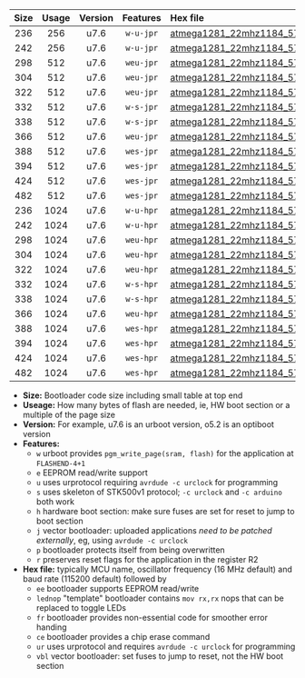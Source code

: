 |Size|Usage|Version|Features|Hex file|
|:-:|:-:|:-:|:-:|:--|
|236|256|u7.6|`w-u-jpr`|[atmega1281_22mhz1184_57600bps_ur_vbl.hex](https://raw.githubusercontent.com/stefanrueger/urboot/main/atmega1281_22mhz1184_57600bps_ur_vbl.hex)|
|242|256|u7.6|`w-u-jpr`|[atmega1281_22mhz1184_57600bps_lednop_ur_vbl.hex](https://raw.githubusercontent.com/stefanrueger/urboot/main/atmega1281_22mhz1184_57600bps_lednop_ur_vbl.hex)|
|298|512|u7.6|`weu-jpr`|[atmega1281_22mhz1184_57600bps_ee_ur_vbl.hex](https://raw.githubusercontent.com/stefanrueger/urboot/main/atmega1281_22mhz1184_57600bps_ee_ur_vbl.hex)|
|304|512|u7.6|`weu-jpr`|[atmega1281_22mhz1184_57600bps_ee_lednop_ur_vbl.hex](https://raw.githubusercontent.com/stefanrueger/urboot/main/atmega1281_22mhz1184_57600bps_ee_lednop_ur_vbl.hex)|
|322|512|u7.6|`weu-jpr`|[atmega1281_22mhz1184_57600bps_ee_lednop_fr_ur_vbl.hex](https://raw.githubusercontent.com/stefanrueger/urboot/main/atmega1281_22mhz1184_57600bps_ee_lednop_fr_ur_vbl.hex)|
|332|512|u7.6|`w-s-jpr`|[atmega1281_22mhz1184_57600bps_vbl.hex](https://raw.githubusercontent.com/stefanrueger/urboot/main/atmega1281_22mhz1184_57600bps_vbl.hex)|
|338|512|u7.6|`w-s-jpr`|[atmega1281_22mhz1184_57600bps_lednop_vbl.hex](https://raw.githubusercontent.com/stefanrueger/urboot/main/atmega1281_22mhz1184_57600bps_lednop_vbl.hex)|
|366|512|u7.6|`weu-jpr`|[atmega1281_22mhz1184_57600bps_ee_lednop_fr_ce_ur_vbl.hex](https://raw.githubusercontent.com/stefanrueger/urboot/main/atmega1281_22mhz1184_57600bps_ee_lednop_fr_ce_ur_vbl.hex)|
|388|512|u7.6|`wes-jpr`|[atmega1281_22mhz1184_57600bps_ee_vbl.hex](https://raw.githubusercontent.com/stefanrueger/urboot/main/atmega1281_22mhz1184_57600bps_ee_vbl.hex)|
|394|512|u7.6|`wes-jpr`|[atmega1281_22mhz1184_57600bps_ee_lednop_vbl.hex](https://raw.githubusercontent.com/stefanrueger/urboot/main/atmega1281_22mhz1184_57600bps_ee_lednop_vbl.hex)|
|424|512|u7.6|`wes-jpr`|[atmega1281_22mhz1184_57600bps_ee_lednop_fr_vbl.hex](https://raw.githubusercontent.com/stefanrueger/urboot/main/atmega1281_22mhz1184_57600bps_ee_lednop_fr_vbl.hex)|
|482|512|u7.6|`wes-jpr`|[atmega1281_22mhz1184_57600bps_ee_lednop_fr_ce_vbl.hex](https://raw.githubusercontent.com/stefanrueger/urboot/main/atmega1281_22mhz1184_57600bps_ee_lednop_fr_ce_vbl.hex)|
|236|1024|u7.6|`w-u-hpr`|[atmega1281_22mhz1184_57600bps_ur.hex](https://raw.githubusercontent.com/stefanrueger/urboot/main/atmega1281_22mhz1184_57600bps_ur.hex)|
|242|1024|u7.6|`w-u-hpr`|[atmega1281_22mhz1184_57600bps_lednop_ur.hex](https://raw.githubusercontent.com/stefanrueger/urboot/main/atmega1281_22mhz1184_57600bps_lednop_ur.hex)|
|298|1024|u7.6|`weu-hpr`|[atmega1281_22mhz1184_57600bps_ee_ur.hex](https://raw.githubusercontent.com/stefanrueger/urboot/main/atmega1281_22mhz1184_57600bps_ee_ur.hex)|
|304|1024|u7.6|`weu-hpr`|[atmega1281_22mhz1184_57600bps_ee_lednop_ur.hex](https://raw.githubusercontent.com/stefanrueger/urboot/main/atmega1281_22mhz1184_57600bps_ee_lednop_ur.hex)|
|322|1024|u7.6|`weu-hpr`|[atmega1281_22mhz1184_57600bps_ee_lednop_fr_ur.hex](https://raw.githubusercontent.com/stefanrueger/urboot/main/atmega1281_22mhz1184_57600bps_ee_lednop_fr_ur.hex)|
|332|1024|u7.6|`w-s-hpr`|[atmega1281_22mhz1184_57600bps.hex](https://raw.githubusercontent.com/stefanrueger/urboot/main/atmega1281_22mhz1184_57600bps.hex)|
|338|1024|u7.6|`w-s-hpr`|[atmega1281_22mhz1184_57600bps_lednop.hex](https://raw.githubusercontent.com/stefanrueger/urboot/main/atmega1281_22mhz1184_57600bps_lednop.hex)|
|366|1024|u7.6|`weu-hpr`|[atmega1281_22mhz1184_57600bps_ee_lednop_fr_ce_ur.hex](https://raw.githubusercontent.com/stefanrueger/urboot/main/atmega1281_22mhz1184_57600bps_ee_lednop_fr_ce_ur.hex)|
|388|1024|u7.6|`wes-hpr`|[atmega1281_22mhz1184_57600bps_ee.hex](https://raw.githubusercontent.com/stefanrueger/urboot/main/atmega1281_22mhz1184_57600bps_ee.hex)|
|394|1024|u7.6|`wes-hpr`|[atmega1281_22mhz1184_57600bps_ee_lednop.hex](https://raw.githubusercontent.com/stefanrueger/urboot/main/atmega1281_22mhz1184_57600bps_ee_lednop.hex)|
|424|1024|u7.6|`wes-hpr`|[atmega1281_22mhz1184_57600bps_ee_lednop_fr.hex](https://raw.githubusercontent.com/stefanrueger/urboot/main/atmega1281_22mhz1184_57600bps_ee_lednop_fr.hex)|
|482|1024|u7.6|`wes-hpr`|[atmega1281_22mhz1184_57600bps_ee_lednop_fr_ce.hex](https://raw.githubusercontent.com/stefanrueger/urboot/main/atmega1281_22mhz1184_57600bps_ee_lednop_fr_ce.hex)|

- **Size:** Bootloader code size including small table at top end
- **Useage:** How many bytes of flash are needed, ie, HW boot section or a multiple of the page size
- **Version:** For example, u7.6 is an urboot version, o5.2 is an optiboot version
- **Features:**
  + `w` urboot provides `pgm_write_page(sram, flash)` for the application at `FLASHEND-4+1`
  + `e` EEPROM read/write support
  + `u` uses urprotocol requiring `avrdude -c urclock` for programming
  + `s` uses skeleton of STK500v1 protocol; `-c urclock` and `-c arduino` both work
  + `h` hardware boot section: make sure fuses are set for reset to jump to boot section
  + `j` vector bootloader: uploaded applications *need to be patched externally*, eg, using `avrdude -c urclock`
  + `p` bootloader protects itself from being overwritten
  + `r` preserves reset flags for the application in the register R2
- **Hex file:** typically MCU name, oscillator frequency (16 MHz default) and baud rate (115200 default) followed by
  + `ee` bootloader supports EEPROM read/write
  + `lednop` "template" bootloader contains `mov rx,rx` nops that can be replaced to toggle LEDs
  + `fr` bootloader provides non-essential code for smoother error handing
  + `ce` bootloader provides a chip erase command
  + `ur` uses urprotocol and requires `avrdude -c urclock` for programming
  + `vbl` vector bootloader: set fuses to jump to reset, not the HW boot section
